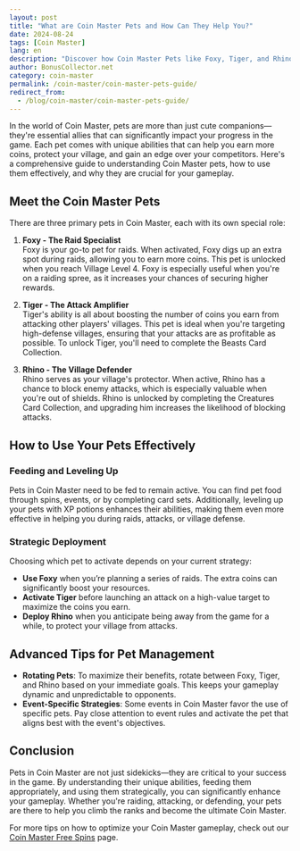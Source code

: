 ```yaml
---
layout: post  
title: "What are Coin Master Pets and How Can They Help You?"  
date: 2024-08-24
tags: [Coin Master]  
lang: en
description: "Discover how Coin Master Pets like Foxy, Tiger, and Rhino can enhance your gameplay by boosting your coin earnings, protecting your village, and more."
author: BonusCollector.net  
category: coin-master  
permalink: /coin-master/coin-master-pets-guide/
redirect_from:
  - /blog/coin-master/coin-master-pets-guide/
---
```


In the world of Coin Master, pets are more than just cute companions—they're essential allies that can significantly impact your progress in the game. Each pet comes with unique abilities that can help you earn more coins, protect your village, and gain an edge over your competitors. Here's a comprehensive guide to understanding Coin Master pets, how to use them effectively, and why they are crucial for your gameplay.

## Meet the Coin Master Pets

There are three primary pets in Coin Master, each with its own special role:

1. **Foxy - The Raid Specialist**  
   Foxy is your go-to pet for raids. When activated, Foxy digs up an extra spot during raids, allowing you to earn more coins. This pet is unlocked when you reach Village Level 4. Foxy is especially useful when you're on a raiding spree, as it increases your chances of securing higher rewards.

2. **Tiger - The Attack Amplifier**  
   Tiger's ability is all about boosting the number of coins you earn from attacking other players' villages. This pet is ideal when you're targeting high-defense villages, ensuring that your attacks are as profitable as possible. To unlock Tiger, you'll need to complete the Beasts Card Collection.

3. **Rhino - The Village Defender**  
   Rhino serves as your village's protector. When active, Rhino has a chance to block enemy attacks, which is especially valuable when you're out of shields. Rhino is unlocked by completing the Creatures Card Collection, and upgrading him increases the likelihood of blocking attacks.

## How to Use Your Pets Effectively

### Feeding and Leveling Up
Pets in Coin Master need to be fed to remain active. You can find pet food through spins, events, or by completing card sets. Additionally, leveling up your pets with XP potions enhances their abilities, making them even more effective in helping you during raids, attacks, or village defense.

### Strategic Deployment
Choosing which pet to activate depends on your current strategy:
- **Use Foxy** when you’re planning a series of raids. The extra coins can significantly boost your resources.
- **Activate Tiger** before launching an attack on a high-value target to maximize the coins you earn.
- **Deploy Rhino** when you anticipate being away from the game for a while, to protect your village from attacks.

## Advanced Tips for Pet Management

- **Rotating Pets**: To maximize their benefits, rotate between Foxy, Tiger, and Rhino based on your immediate goals. This keeps your gameplay dynamic and unpredictable to opponents.
- **Event-Specific Strategies**: Some events in Coin Master favor the use of specific pets. Pay close attention to event rules and activate the pet that aligns best with the event's objectives.

## Conclusion

Pets in Coin Master are not just sidekicks—they are critical to your success in the game. By understanding their unique abilities, feeding them appropriately, and using them strategically, you can significantly enhance your gameplay. Whether you're raiding, attacking, or defending, your pets are there to help you climb the ranks and become the ultimate Coin Master.

For more tips on how to optimize your Coin Master gameplay, check out our [Coin Master Free Spins](https://bonuscollector.net/coin-master-free-spins/) page.